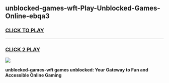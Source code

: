 
## unblocked-games-wft-Play-Unblocked-Games-Online-ebqa3
<h3>
<a href="https://premium76.site?title=unblocked-games-wft&ref=24A">CLICK TO PLAY</a></h3>
<hr>

<h3>
<a href="https://premium76.site?title=unblocked-games-wft&ref=24A">CLICK 2 PLAY</a>
  
</h3>

<a href="https://premium76.site?title=unblocked-games-wft&ref=24A"><img src="https://clearcache.store/games.png"></a>


**unblocked-games-wft games unblocked: Your Gateway to Fun and Accessible Online Gaming**
